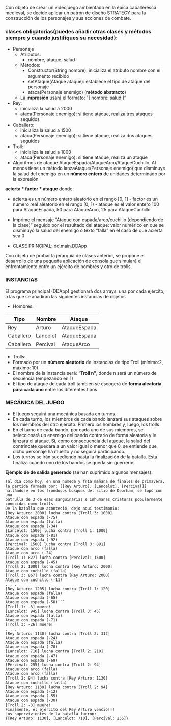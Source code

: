 


Con objeto de crear un videojuego ambientado en la épica caballeresca medieval, se
decide aplicar un patrón de diseño STRATEGY para la construcción de los personajes
y sus acciones de combate.


### clases obligatorias(puedes añadir otras clases y métodos siempre y cuando justifiques su necesidad):


- Personaje 
  - Atributos:
    - nombre, ataque, salud
  - Métodos:
    - Constructor(String nombre): inicializa el atributo nombre con el argumento recibido
    - setAtaque(Ataque ataque): establece el tipo de ataque del personaje
    - ataca(Personaje enemigo) (**método abstracto**)
  - La **impresión** usará el formato:  ”[ nombre: salud ]”
- Rey:
  - inicializa la salud a 2000
  - ataca(Personaje enemigo): si tiene ataque, realiza tres ataques seguidos
- Caballero:
  - inicializa la salud a 1500
  - ataca(Personaje enemigo): si tiene ataque, realiza dos ataques seguidos
- Troll:
  - inicializa la salud a 1000
  - ataca(Personaje enemigo): si tiene ataque, realiza un ataque
- Algoritmos de ataque AtaqueEspada/AtaqueArco/AtaqueCuchillo. Al menos tiene un método   lanzaAtaque(Personaje enemigo) que  disminuye la salud del enemigo en un **número entero** de unidades determinado por la expresión
 
**acierta \* factor \* ataque** donde:
- acierta es un número entero aleatorio en el rango [0, 1]
      - factor es un número real aleatorio en el rango [0, 1)
      - ataque es el valor entero 100 para AtaqueEspada, 50 para AtaqueArco, 25 para AtaqueCuchillo
- Imprime el mensaje “Ataque con espada/arco/cuchillo (dependiendo de la clase)” seguido por el resultado del ataque: valor numérico en que se disminuyó la salud del enemigo o texto “falla” en el caso de que acierta sea 0


- CLASE PRINCIPAL: dd.main.DDApp

Con objeto de probar la jerarquía de clases anterior, se propone el desarrollo de una pequeña aplicación de consola que simulará el enfrentamiento entre un ejército de hombres y otro de trolls.


### INSTANCIAS

El programa principal (DDApp) gestionará dos arrays, una por cada ejército, a las que se añadirán las siguientes instancias de objetos

- Hombres:



|**Tipo**|**Nombre**|**Ataque**|
| - | - | - |
|Rey|Arturo|AtaqueEspada|
|Caballero|Lancelot|AtaqueEspada|
|Caballero|Percival|AtaqueArco|
- Trolls:
- Formado por un **número aleatorio** de instancias de tipo Troll (mínimo:2, máximo: 10)
- El nombre de la instancia será: “**Troll n”**, donde n será un número de secuencia (empezando en 1)
- El tipo de ataque de cada troll también se escogerá de **forma aleatoria para cada uno** entre los diferentes tipos

### MECÁNICA DEL JUEGO

- El juego seguirá una mecánica basada en turnos.
- En cada turno, los miembros de cada bando lanzará sus ataques sobre los miembros del otro ejército. Primero los hombres y, luego, los trolls
- En el turno de cada bando, por cada uno de sus miembros, se seleccionará un enemigo del bando contrario de forma aleatoria y le lanzará el ataque. Si, como consecuencia del ataque, la salud del contrincate quedara a un valor igual o menor que 0, se entiende que dicho personaje ha muerto y no seguirá participando.
- Los turnos se irán sucediendo hasta la finalización de la batalla. Esta finaliza cuando uno de los bandos se queda sin guerreros


**Ejemplo de de salida generado** (se han suprimido algunos mensajes)**:**
``` 
Tal día como hoy, en una húmeda y fría mañana de finales de primavera,
la partida formada por: [[Rey Arturo], [Lancelot], [Percival]]
hallándose en los frondosos bosques del sitio de Deorham, se topó con una
patrulla de 3 de esas sanguinarias e inhumanas criaturas popularmente
conocidas como trolls.
De la batalla que aconteció, dejo aquí testimonio:
[Rey Arturo: 2000] lucha contra [Troll 3: 1000]
Ataque con espada (-75)
Ataque con espada (falla)
Ataque con espada (-34)
[Lancelot: 1500] lucha contra [Troll 1: 1000]
Ataque con espada (-81)
Ataque con espada (-92)
[Percival: 1500] lucha contra [Troll 3: 891]
Ataque con arco (falla)
Ataque con arco (-24)
[Troll 1: 827] lucha contra [Percival: 1500]
Ataque con espada (-45)
[Troll 2: 1000] lucha contra [Rey Arturo: 2000]
Ataque con cuchillo (falla)
[Troll 3: 867] lucha contra [Rey Arturo: 2000]
Ataque con cuchillo (-11)
. . .
[Rey Arturo: 1205] lucha contra [Troll 1: 120]
Ataque con espada (falla)
Ataque con espada (-65)
Ataque con espada (-58)```
[Troll 1: -3] muere!
[Lancelot: 945] lucha contra [Troll 3: 45]
Ataque con espada (falla)
Ataque con espada (-71)
[Troll 3: -26] muere!
. . .
[Rey Arturo: 1130] lucha contra [Troll 2: 312]
Ataque con espada (-24)
Ataque con espada (falla)
Ataque con espada (-78)
[Lancelot: 710] lucha contra [Troll 2: 210]
Ataque con espada (-47)
Ataque con espada (-69)
[Percival: 255] lucha contra [Troll 2: 94]
Ataque con arco (falla)
Ataque con arco (falla)
[Troll 2: 94] lucha contra [Rey Arturo: 1130]
Ataque con cuchillo (falla)
[Rey Arturo: 1130] lucha contra [Troll 2: 94]
Ataque con espada (-12)
Ataque con espada (-55)
Ataque con espada (-30)
[Troll 2: -3] muere!
Finalmente, el ejército del Rey Arturo venció!!!
Los supervivientes de la batalla fueron:
{[Rey Arturo: 1130], [Lancelot: 710], [Percival: 255]}
```

